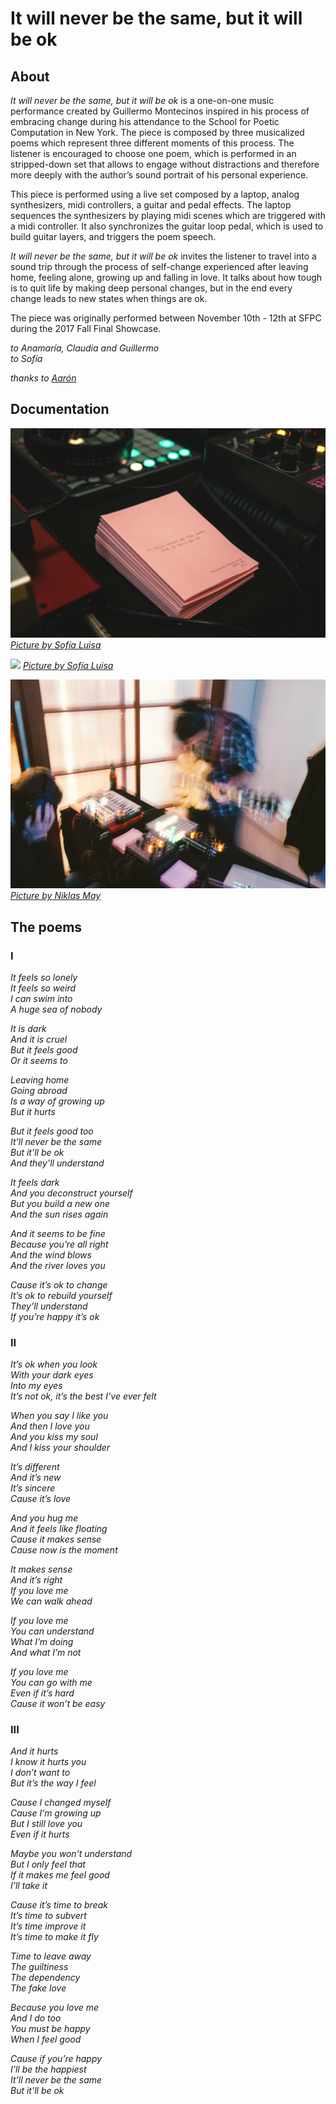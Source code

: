 # It will never be the same, but it will be ok

## About

*It will never be the same, but it will be ok* is a one-on-one music performance created by Guillermo Montecinos inspired in his process of embracing change during his attendance to the School for Poetic Computation in New York. The piece is composed by three musicalized poems which represent three different moments of this process. The listener is encouraged to choose one poem, which is performed in an stripped-down set that allows to engage without distractions and therefore more deeply with the author’s sound portrait of his personal experience.

This piece is performed using a live set composed by a laptop, analog synthesizers, midi controllers, a guitar and pedal effects. The laptop sequences the synthesizers by playing midi scenes which are triggered with a midi controller. It also synchronizes the guitar loop pedal, which is used to build guitar layers, and triggers the poem speech.

*It will never be the same, but it will be ok* invites the listener to travel into a sound trip through the process of self-change experienced after leaving home, feeling alone, growing up and falling in love. It talks about how tough is to quit life by making deep personal changes, but in the end every change leads to new states when things are ok.

The piece was originally performed between November 10th - 12th at SFPC during the 2017 Fall Final Showcase.

*to Anamaría, Claudia and Guillermo* <br>
*to Sofía*

*thanks to [Aarón](https://github.com/montoyamoraga)*

## Documentation

![](https://github.com/guillemontecinos/it_will_never_be_the_same/blob/master/documentation/8W0B2744.jpg)
[*Picture by Sofía Luisa*](http://sofialuisa.com/)

![](https://github.com/guillemontecinos/it_will_never_be_the_same/blob/master/documentation/8W0B2775.jpg)
[*Picture by Sofía Luisa*](http://sofialuisa.com/)

![](https://github.com/guillemontecinos/it_will_never_be_the_same/blob/master/documentation/it_will_never_1.jpg)
[*Picture by Niklas May*](http://www.niklas-may.de/)

## The poems

### I

*It feels so lonely <br>
It feels so weird <br>
I can swim into <br>
A huge sea of nobody*

*It is dark <br>
And it is cruel <br>
But it feels good <br>
Or it seems to*

*Leaving home <br>
Going abroad <br>
Is a way of growing up <br>
But it hurts*

*But it feels good too <br>
It’ll never be the same <br>
But it’ll be ok <br>
And they’ll understand*

*It feels dark <br>
And you deconstruct yourself <br>
But you build a new one <br>
And the sun rises again*

*And it seems to be fine <br>
Because you’re all right <br>
And the wind blows <br>
And the river loves you*

*Cause it’s ok to change <br>
It’s ok to rebuild yourself <br>
They’ll understand <br>
If you’re happy it’s ok*


### II

*It’s ok when you look <br>
With your dark eyes <br>
Into my eyes <br>
It’s not ok, it’s the best I’ve ever felt*

*When you say I like you <br>
And then I love you <br>
And you kiss my soul <br>
And I kiss your shoulder*

*It’s different <br>
And it’s new <br>
It’s sincere <br>
Cause it’s love*

*And you hug me <br>
And it feels like floating <br>
Cause it makes sense <br>
Cause now is the moment*

*It makes sense <br>
And it’s right <br>
If you love me <br>
We can walk ahead*

*If you love me <br>
You can understand <br>
What I’m doing <br>
And what I’m not*

*If you love me <br>
You can go with me <br>
Even if it’s hard <br>
Cause it won’t be easy*


### III

*And it hurts <br>
I know it hurts you <br>
I don’t want to <br>
But it’s the way I feel*

*Cause I changed myself <br>
Cause I’m growing up <br>
But I still love you <br>
Even if it hurts*

*Maybe you won’t understand <br>
But I only feel that <br>
If it makes me feel good <br>
I’ll take it*

*Cause it’s time to break <br>
It’s time to subvert <br>
It’s time improve it <br>
It’s time to make it fly*

*Time to leave away <br>
The guiltiness <br>
The dependency <br>
The fake love*

*Because you love me <br>
And I do too <br>
You must be happy <br>
When I feel good*

*Cause if you’re happy <br>
I’ll be the happiest <br>
It’ll never be the same <br>
But it’ll be ok*
